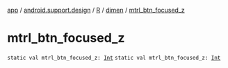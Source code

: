 [app](../../../index.md) / [android.support.design](../../index.md) / [R](../index.md) / [dimen](index.md) / [mtrl_btn_focused_z](./mtrl_btn_focused_z.md)

# mtrl_btn_focused_z

`static val mtrl_btn_focused_z: `[`Int`](https://kotlinlang.org/api/latest/jvm/stdlib/kotlin/-int/index.html)
`static val mtrl_btn_focused_z: `[`Int`](https://kotlinlang.org/api/latest/jvm/stdlib/kotlin/-int/index.html)